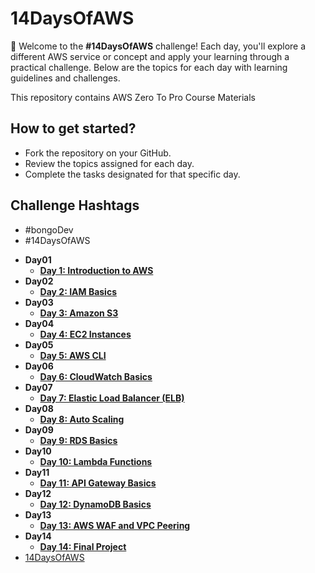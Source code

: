 # 14DaysOfAWS

🚀 Welcome to the **#14DaysOfAWS** challenge! Each day, you'll explore a different AWS service or concept and apply your learning through a practical challenge. Below are the topics for each day with learning guidelines and challenges.

This repository contains AWS Zero To Pro Course Materials

## How to get started?
- Fork the repository on your GitHub.
- Review the topics assigned for each day.
- Complete the tasks designated for that specific day.

## Challenge Hashtags
- #bongoDev
- #14DaysOfAWS

<!---TOC-START--->
* **Day01**
  * [**Day 1: Introduction to AWS**](./Day01/README.md)
* **Day02**
  * [**Day 2: IAM Basics**](./Day02/README.md)
* **Day03**
  * [**Day 3: Amazon S3**](./Day03/README.md)
* **Day04**
  * [**Day 4: EC2 Instances**](./Day04/README.md)
* **Day05**
  * [**Day 5: AWS CLI**](./Day05/README.md)
* **Day06**
  * [**Day 6: CloudWatch Basics**](./Day06/README.md)
* **Day07**
  * [**Day 7: Elastic Load Balancer (ELB)**](./Day07/README.md)
* **Day08**
  * [**Day 8: Auto Scaling**](./Day08/README.md)
* **Day09**
  * [**Day 9: RDS Basics**](./Day09/README.md)
* **Day10**
  * [**Day 10: Lambda Functions**](./Day10/README.md)
* **Day11**
  * [**Day 11: API Gateway Basics**](./Day11/README.md)
* **Day12**
  * [**Day 12: DynamoDB Basics**](./Day12/README.md)
* **Day13**
  * [**Day 13: AWS WAF and VPC Peering**](./Day13/README.md)
* **Day14**
  * [**Day 14: Final Project**](./Day14/README.md)
* [14DaysOfAWS](./README.md)

<!---TOC-END--->